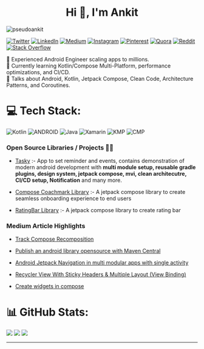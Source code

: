 



<h1 align="center">Hi 👋, I'm Ankit</h1>

<img src="https://komarev.com/ghpvc/?username=pseudoankit&label=Profile%20views&color=0e75b6&style=flat" alt="pseudoankit" /> 

<p align="center"> 
  
 
  [![Twitter](https://img.shields.io/badge/Twitter-%231DA1F2.svg?logo=Twitter&logoColor=white)](https://twitter.com/pseudoankit)
  [![LinkedIn](https://img.shields.io/badge/LinkedIn-%230077B5.svg?logo=linkedin&logoColor=white)](https://linkedin.com/in/pseudoankit) 
  [![Medium](https://img.shields.io/badge/Medium-12100E?logo=medium&logoColor=white)](https://medium.com/@pseudoankit) 
  [![Instagram](https://img.shields.io/badge/Instagram-%23E4405F.svg?logo=Instagram&logoColor=white)](https://instagram.com/pseudoankit) 
  [![Pinterest](https://img.shields.io/badge/Pinterest-%23E60023.svg?logo=Pinterest&logoColor=white)](https://pinterest.com/pseudoankit) 
  [![Quora](https://img.shields.io/badge/Quora-%23B92B27.svg?logo=Quora&logoColor=white)](https://quora.com/profile/PseudoAnkit) 
  [![Reddit](https://img.shields.io/badge/Reddit-%23FF4500.svg?logo=Reddit&logoColor=white)](https://reddit.com/user/pseudoankit) 
  [![Stack Overflow](https://img.shields.io/badge/-Stackoverflow-FE7A16?logo=stack-overflow&logoColor=white)](https://stackoverflow.com/users/15747933) 
  
</p>

🚀 Experienced Android Engineer scaling apps to millions.<br>🌱 Currently learning Kotlin/Compose Multi-Platform, performance optimizations, and CI/CD.<br>💬 Talks about  Android, Kotlin, Jetpack Compose, Clean Code, Architecture Patterns, and Coroutines.

# 💻 Tech Stack:
![Kotlin](https://img.shields.io/badge/Kotlin-%230095D5.svg?style=plastic&logo=kotlin&logoColor=white) ![ANDROID](https://img.shields.io/badge/Android-%2320232a.svg?style=plastic&logo=android&logoColor=%a4c639) ![Java](https://img.shields.io/badge/Java-%23ED8B00.svg?style=plastic&logo=java&logoColor=white) ![Xamarin](https://img.shields.io/badge/Xamarin-3199DC?style=plastic&logo=xamarin&logoColor=white) ![KMP](https://img.shields.io/badge/KotlinMultiplatform-%230095D5.svg?style=plastic&logo=kotlin&logoColor=white) ![CMP](https://img.shields.io/badge/ComposeMultiplatform-%230095D5.svg?style=plastic&logo=kotlin&logoColor=white)


<h3 align="left">Open Source Libraries / Projects 👨‍💻</h3>

- <a href="https://github.com/pseudoankit/Tasky">Tasky</a> :- App to set reminder and events, contains demonstration  of modern android development with **multi module setup, reusable gradle plugins, design system, jetpack compose, mvi, clean architecutre, CI/CD setup, Notification** and many more.

- <a href="https://github.com/pseudoankit/coachmark">Compose Coachmark Library</a> :- A jetpack compose library to create seamless onboarding experience to end users

- <a href="https://github.com/pseudoankit/RatingBarCompose">RatingBar Library</a> :- A jetpack compose library to create rating bar

<h3 align="left">Medium Article Highlights</h3>
                
- <a href="https://medium.com/@pseudoankit/track-compose-recomposition-1-8ce30e8f6847">Track Compose Recomposition<a/>
                                                                                      
- <a href="https://medium.com/@pseudoankit/automate-android-library-publication-to-maven-central-via-github-actions-c14416382c5f">Publish an android library opensource with Maven Central<a/>
                                                                                                           
- <a href="https://medium.com/@pseudoankit/android-jetpack-navigation-in-multi-modular-apps-50b240a00dff">Android Jetpack Navigation in multi modular apps with single activity<a/>
                                                                                                         
- <a href="https://medium.com/@pseudoankit/recycler-view-with-sticky-headers-multiple-layout-kotlin-view-binding-4f0056805ae9">Recycler View With Sticky Headers & Multiple Layout (View Binding)<a/>

- <a href="https://medium.com/@pseudoankit/widgets-in-compose-3647b17c9b32">Create widgets in compose<a/>

# 📊 GitHub Stats:
![](https://github-readme-stats.vercel.app/api/top-langs/?username=pseudoankit&theme=solarized-dark&hide_border=true&include_all_commits=true&count_private=false&layout=compact)
![](https://github-readme-stats.vercel.app/api?username=pseudoankit&theme=solarized-dark&hide_border=true&include_all_commits=true&count_private=false)
![](https://github-readme-streak-stats.herokuapp.com/?user=pseudoankit&theme=solarized-dark&hide_border=true)

---


